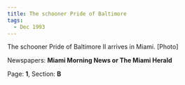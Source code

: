 ```yaml
---  
title: The schooner Pride of Baltimore  
tags:  
  - Dec 1993  
---  
```

  
The schooner Pride of Baltimore II arrives in Miami. [Photo]  
  
Newspapers: **Miami Morning News or The Miami Herald**  
  
Page: **1**, Section: **B** 
